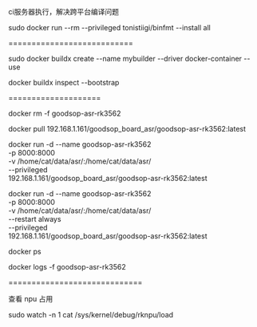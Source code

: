 

ci服务器执行，解决跨平台编译问题

sudo docker run --rm --privileged tonistiigi/binfmt --install all

===========================

sudo docker buildx create --name mybuilder --driver docker-container --use

docker buildx inspect --bootstrap

====================


docker rm -f goodsop-asr-rk3562


docker pull 192.168.1.161/goodsop_board_asr/goodsop-asr-rk3562:latest

docker run -d --name goodsop-asr-rk3562 \
    -p 8000:8000 \
    -v /home/cat/data/asr/:/home/cat/data/asr/ \
    --privileged \
    192.168.1.161/goodsop_board_asr/goodsop-asr-rk3562:latest


docker run -d --name goodsop-asr-rk3562 \
    -p 8000:8000 \
    -v /home/cat/data/asr/:/home/cat/data/asr/ \
    --restart always \
    --privileged \
    192.168.1.161/goodsop_board_asr/goodsop-asr-rk3562:latest
    

docker ps



docker logs -f goodsop-asr-rk3562


=============================

查看 npu 占用

sudo watch -n 1 cat /sys/kernel/debug/rknpu/load








